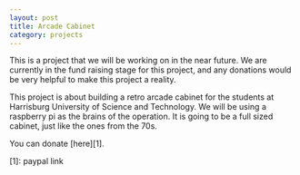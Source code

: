 ```yaml
---
layout: post
title: Arcade Cabinet
category: projects
---
```


This is a project that we will be working on in the near future. We are 
currently in the fund raising stage for this project, and any donations 
would be very helpful to make this project a reality.

This project is about building a retro arcade cabinet for the students at 
Harrisburg University of Science and Technology. We will be using a 
raspberry pi as the brains of the operation. It is going to be a full 
sized cabinet, just like the ones from the 70s.

You can donate [here][1].


[1]: paypal link



